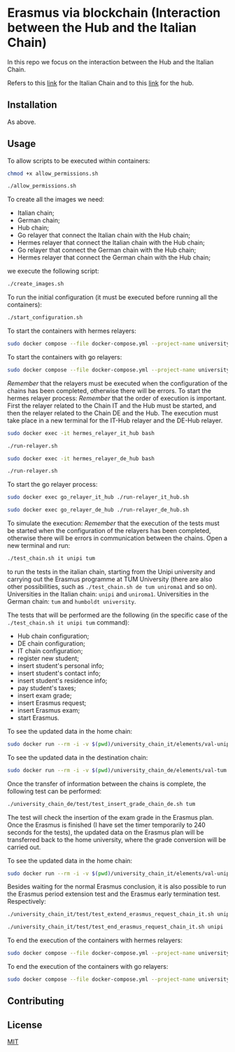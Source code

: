 # Erasmus via blockchain (Interaction between the Hub and the Italian Chain)

In this repo we focus on the interaction between the Hub and the Italian Chain.

Refers to this [link](https://github.com/mauroorru3/erasmus_via_blockchain) for the Italian Chain and to this [link](https://github.com/mauroorru3/-erasmus_via_blockchain_hub) for the hub.

## Installation

As above.

## Usage

To allow scripts to be executed within containers:

```bash
chmod +x allow_permissions.sh
```
```bash
./allow_permissions.sh
```

To create all the images we need:

- Italian chain;
- German chain;
- Hub chain;
- Go relayer that connect the Italian chain with the Hub chain;
- Hermes relayer that connect the Italian chain with the Hub chain;
- Go relayer that connect the German chain with the Hub chain;
- Hermes relayer that connect the German chain with the Hub chain;

we execute the following script:
```bash
./create_images.sh
```

To run the initial configuration (it must be executed before running all the containers):

```bash
./start_configuration.sh
```

To start the containers with hermes relayers:

```bash
sudo docker compose --file docker-compose.yml --project-name university_chain-prod --profile hermes up
```

To start the containers with go relayers:

```bash
sudo docker compose --file docker-compose.yml --project-name university_chain-prod --profile go up
```

_Remember_ that the relayers must be executed when the configuration of the chains has been completed, otherwise there will be errors.
To start the hermes relayer process:
_Remember_ that the order of execution is important. 
First the relayer related to the Chain IT and the Hub must be started, and then the relayer related to the Chain DE and the Hub.
The execution must take place in a new terminal for the IT-Hub relayer and the DE-Hub relayer.

```bash
sudo docker exec -it hermes_relayer_it_hub bash
```
```bash
./run-relayer.sh
```

```bash
sudo docker exec -it hermes_relayer_de_hub bash
```
```bash
./run-relayer.sh
```


To start the go relayer process:

```bash
sudo docker exec go_relayer_it_hub ./run-relayer_it_hub.sh
```
```bash
sudo docker exec go_relayer_de_hub ./run-relayer_de_hub.sh
```


To simulate the execution:
_Remember_ that the execution of the tests must be started when the configuration of the relayers has been completed, otherwise there will be errors in communication between the chains.
Open a new terminal and run: 

```bash
./test_chain.sh it unipi tum
```

to run the tests in the italian chain, starting from the Unipi university and carrying out the Erasmus programme at TUM University
(there are also other possibilities, such as `./test_chain.sh de tum uniroma1` and so on).
Universities in the Italian chain: `unipi` and `uniroma1`.
Universities in the German chain: `tum` and `humboldt university`.

The tests that will be performed are the following (in the specific case of the `./test_chain.sh it unipi tum` command):
- Hub chain configuration;
- DE chain configuration;
- IT chain configuration;
- register new student;
- insert student's personal info;
- insert student's contact info;
- insert student's residence info;
- pay student's taxes;
- insert exam grade;
- insert Erasmus request;
- insert Erasmus exam;
- start Erasmus.

To see the updated data in the home chain:

```bash
sudo docker run --rm -i -v $(pwd)/university_chain_it/elements/val-unipi:/root/.university_chain_it --network university_chain-prod_net-public university_chain_itd_i query universitychainit show-stored-student unipi_1  --chain-id university_chain_it --node "tcp://val-unipi:26657"
```

To see the updated data in the destination chain:

```bash
sudo docker run --rm -i -v $(pwd)/university_chain_de/elements/val-tum:/root/.university_chain_de --network university_chain-prod_net-public university_chain_ded_i query universitychainde show-stored-student tum_1  --chain-id university_chain_de --node "tcp://val-tum:26657"
```


Once the transfer of information between the chains is complete, the following test can be performed:

```bash
./university_chain_de/test/test_insert_grade_chain_de.sh tum
```

The test will check the insertion of the exam grade in the Erasmus plan.
Once the Erasmus is finished (I have set the timer temporarily to 240 seconds for the tests), the updated data on the Erasmus plan will be transferred back to the home university, where the grade conversion will be carried out.

To see the updated data in the home chain:

```bash
sudo docker run --rm -i -v $(pwd)/university_chain_it/elements/val-unipi:/root/.university_chain_it --network university_chain-prod_net-public university_chain_itd_i query universitychainit show-stored-student unipi_1  --chain-id university_chain_it --node "tcp://val-unipi:26657"
```

Besides waiting for the normal Erasmus conclusion, it is also possible to run the Erasmus period extension test and the Erasmus early termination test. Respectively:

```bash
./university_chain_it/test/test_extend_erasmus_request_chain_it.sh unipi
```
```bash
./university_chain_it/test/test_end_erasmus_request_chain_it.sh unipi
```


To end the execution of the containers with hermes relayers:

```bash
sudo docker compose --file docker-compose.yml --project-name university_chain-prod --profile hermes down
```

To end the execution of the containers with go relayers:

```bash
sudo docker compose --file docker-compose.yml --project-name university_chain-prod --profile go down
```


## Contributing


## License

[MIT](https://choosealicense.com/licenses/mit/)
